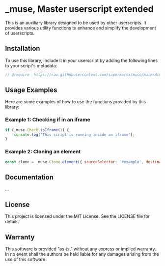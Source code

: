 # _muse, Master userscript extended

This is an auxiliary library designed to be used by other userscripts. It provides various utility functions to enhance and simplify the development of userscripts.

## Installation

To use this library, include it in your userscript by adding the following lines to your script's metadata:

```javascript
// @require  https://raw.githubusercontent.com/supermarsx/muse/main/dist/_muse_.js
```

## Usage Examples

Here are some examples of how to use the functions provided by this library:

### Example 1: Checking if in an iframe
```javascript
if (_muse.Check.isIframe()) {
    console.log('This script is running inside an iframe');
}
```

### Example 2: Cloning an element
```javascript
const clone = _muse.Clone.element({ sourceSelector: '#example', destinationSelector: 'body' });
```

## Documentation
...

## License
This project is licensed under the MIT License. See the LICENSE file for details.

## Warranty
This software is provided "as-is," without any express or implied warranty. In no event shall the authors be held liable for any damages arising from the use of this software.
